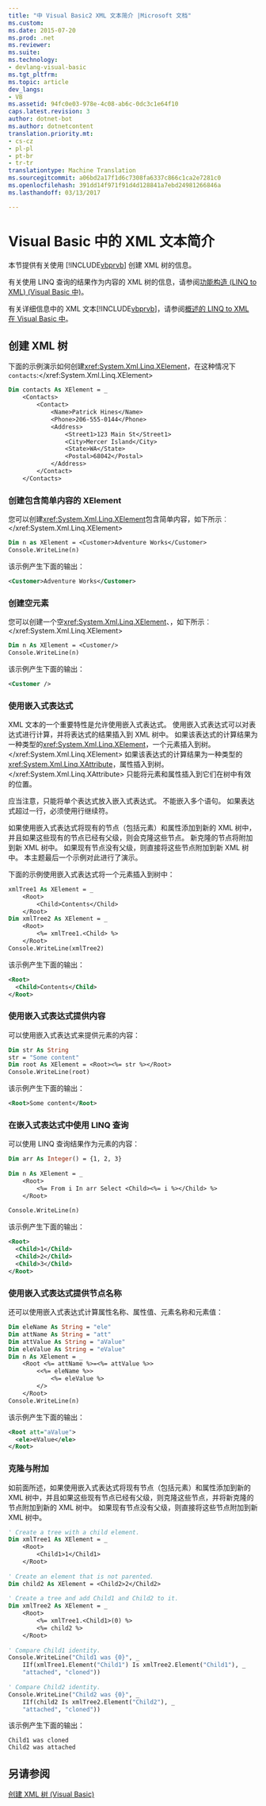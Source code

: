```yaml
---
title: "中 Visual Basic2 XML 文本简介 |Microsoft 文档"
ms.custom: 
ms.date: 2015-07-20
ms.prod: .net
ms.reviewer: 
ms.suite: 
ms.technology:
- devlang-visual-basic
ms.tgt_pltfrm: 
ms.topic: article
dev_langs:
- VB
ms.assetid: 94fc0e03-978e-4c08-ab6c-0dc3c1e64f10
caps.latest.revision: 3
author: dotnet-bot
ms.author: dotnetcontent
translation.priority.mt:
- cs-cz
- pl-pl
- pt-br
- tr-tr
translationtype: Machine Translation
ms.sourcegitcommit: a06bd2a17f1d6c7308fa6337c866c1ca2e7281c0
ms.openlocfilehash: 391dd14f971f91d4d128841a7ebd24981266846a
ms.lasthandoff: 03/13/2017

---
```

# <a name="introduction-to-xml-literals-in-visual-basic"></a>Visual Basic 中的 XML 文本简介
本节提供有关使用 [!INCLUDE[vbprvb](../../../../csharp/programming-guide/concepts/linq/includes/vbprvb_md.md)] 创建 XML 树的信息。  
  
 有关使用 LINQ 查询的结果作为内容的 XML 树的信息，请参阅[功能构造 (LINQ to XML) (Visual Basic 中)](../../../../visual-basic/programming-guide/concepts/linq/functional-construction-linq-to-xml.md)。  
  
 有关详细信息中的 XML 文本[!INCLUDE[vbprvb](../../../../csharp/programming-guide/concepts/linq/includes/vbprvb_md.md)]，请参阅[概述的 LINQ to XML 在 Visual Basic 中](../../../../visual-basic/programming-guide/language-features/xml/overview-of-linq-to-xml.md)。  
  
## <a name="creating-xml-trees"></a>创建 XML 树  
 下面的示例演示如何创建<xref:System.Xml.Linq.XElement>，在这种情况下`contacts`:</xref:System.Xml.Linq.XElement>  
  
```vb  
Dim contacts As XElement = _  
    <Contacts>  
        <Contact>  
            <Name>Patrick Hines</Name>  
            <Phone>206-555-0144</Phone>  
            <Address>  
                <Street1>123 Main St</Street1>  
                <City>Mercer Island</City>  
                <State>WA</State>  
                <Postal>68042</Postal>  
            </Address>  
        </Contact>  
    </Contacts>  
```  
  
### <a name="creating-an-xelement-with-simple-content"></a>创建包含简单内容的 XElement  
 您可以创建<xref:System.Xml.Linq.XElement>包含简单内容，如下所示︰</xref:System.Xml.Linq.XElement>  
  
```vb  
Dim n as XElement = <Customer>Adventure Works</Customer>  
Console.WriteLine(n)   
```  
  
 该示例产生下面的输出：  
  
```xml  
<Customer>Adventure Works</Customer>  
```  
  
### <a name="creating-an-empty-element"></a>创建空元素  
 您可以创建一个空<xref:System.Xml.Linq.XElement>、，如下所示︰</xref:System.Xml.Linq.XElement>  
  
```vb  
Dim n As XElement = <Customer/>  
Console.WriteLine(n)  
```  
  
 该示例产生下面的输出：  
  
```xml  
<Customer />  
```  
  
### <a name="using-embedded-expressions"></a>使用嵌入式表达式  
 XML 文本的一个重要特性是允许使用嵌入式表达式。 使用嵌入式表达式可以对表达式进行计算，并将表达式的结果插入到 XML 树中。 如果该表达式的计算结果为一种类型的<xref:System.Xml.Linq.XElement>，一个元素插入到树。</xref:System.Xml.Linq.XElement> 如果该表达式的计算结果为一种类型的<xref:System.Xml.Linq.XAttribute>，属性插入到树。</xref:System.Xml.Linq.XAttribute> 只能将元素和属性插入到它们在树中有效的位置。  
  
 应当注意，只能将单个表达式放入嵌入式表达式。 不能嵌入多个语句。 如果表达式超过一行，必须使用行继续符。  
  
 如果使用嵌入式表达式将现有的节点（包括元素）和属性添加到新的 XML 树中，并且如果这些现有的节点已经有父级，则会克隆这些节点。 新克隆的节点将附加到新 XML 树中。 如果现有节点没有父级，则直接将这些节点附加到新 XML 树中。 本主题最后一个示例对此进行了演示。  
  
 下面的示例使用嵌入式表达式将一个元素插入到树中：  
  
```vb  
xmlTree1 As XElement = _  
    <Root>  
        <Child>Contents</Child>  
    </Root>  
Dim xmlTree2 As XElement = _  
    <Root>  
        <%= xmlTree1.<Child> %>  
    </Root>  
Console.WriteLine(xmlTree2)  
```  
  
 该示例产生下面的输出：  
  
```xml  
<Root>  
  <Child>Contents</Child>  
</Root>  
```  
  
### <a name="using-embedded-expressions-for-content"></a>使用嵌入式表达式提供内容  
 可以使用嵌入式表达式来提供元素的内容：  
  
```vb  
Dim str As String  
str = "Some content"  
Dim root As XElement = <Root><%= str %></Root>  
Console.WriteLine(root)  
```  
  
 该示例产生下面的输出：  
  
```xml  
<Root>Some content</Root>  
```  
  
### <a name="using-a-linq-query-in-an-embedded-expression"></a>在嵌入式表达式中使用 LINQ 查询  
 可以使用 LINQ 查询结果作为元素的内容：  
  
```vb  
Dim arr As Integer() = {1, 2, 3}  
  
Dim n As XElement = _  
    <Root>  
        <%= From i In arr Select <Child><%= i %></Child> %>  
    </Root>  
  
Console.WriteLine(n)  
```  
  
 该示例产生下面的输出：  
  
```xml  
<Root>  
  <Child>1</Child>  
  <Child>2</Child>  
  <Child>3</Child>  
</Root>  
```  
  
### <a name="using-embedded-expressions-for-node-names"></a>使用嵌入式表达式提供节点名称  
 还可以使用嵌入式表达式计算属性名称、属性值、元素名称和元素值：  
  
```vb  
Dim eleName As String = "ele"  
Dim attName As String = "att"  
Dim attValue As String = "aValue"  
Dim eleValue As String = "eValue"  
Dim n As XElement = _  
    <Root <%= attName %>=<%= attValue %>>  
        <<%= eleName %>>  
            <%= eleValue %>  
        </>  
    </Root>  
Console.WriteLine(n)  
```  
  
 该示例产生下面的输出：  
  
```xml  
<Root att="aValue">  
  <ele>eValue</ele>  
</Root>  
```  
  
### <a name="cloning-vs-attaching"></a>克隆与附加  
 如前面所述，如果使用嵌入式表达式将现有节点（包括元素）和属性添加到新的 XML 树中，并且如果这些现有节点已经有父级，则克隆这些节点，并将新克隆的节点附加到新的 XML 树中。 如果现有节点没有父级，则直接将这些节点附加到新 XML 树中。  
  
```vb  
' Create a tree with a child element.  
Dim xmlTree1 As XElement = _  
    <Root>  
        <Child1>1</Child1>  
    </Root>  
  
' Create an element that is not parented.  
Dim child2 As XElement = <Child2>2</Child2>  
  
' Create a tree and add Child1 and Child2 to it.  
Dim xmlTree2 As XElement = _  
    <Root>  
        <%= xmlTree1.<Child1>(0) %>  
        <%= child2 %>  
    </Root>  
  
' Compare Child1 identity.  
Console.WriteLine("Child1 was {0}", _  
    IIf(xmlTree1.Element("Child1") Is xmlTree2.Element("Child1"), _  
    "attached", "cloned"))  
  
' Compare Child2 identity.  
Console.WriteLine("Child2 was {0}", _  
    IIf(child2 Is xmlTree2.Element("Child2"), _  
    "attached", "cloned"))  
```  
  
 该示例产生下面的输出：  
  
```  
Child1 was cloned  
Child2 was attached  
```  
  
## <a name="see-also"></a>另请参阅  
 [创建 XML 树 (Visual Basic)](../../../../visual-basic/programming-guide/concepts/linq/creating-xml-trees.md)
